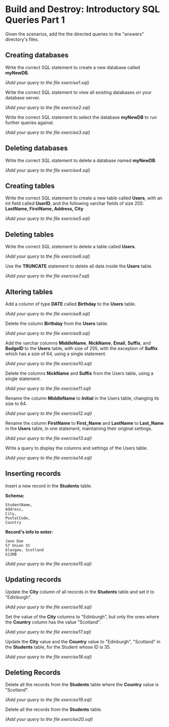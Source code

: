 # Build and Destroy: Introductory SQL Queries Part 1

Given the scenarios, add the the directed queries to the "answers" directory's files.

## Creating databases

Write the correct SQL statement to create a new database called **myNewDB**.

*(Add your query to the file exercise1.sql)*

Write the correct SQL statement to view all existing databases on your database server.

*(Add your query to the file exercise2.sql)*


Write the correct SQL statement to select the database **myNewDB** to run further queries against.

*(Add your query to the file exercise3.sql)*

## Deleting databases

Write the correct SQL statement to delete a database named **myNewDB**.

*(Add your query to the file exercise4.sql)*

## Creating tables

Write the correct SQL statement to create a new table called **Users**, with an int field called **UserID**, and the following varchar fields of size 255: **LastName, FirstName, Address, City**

*(Add your query to the file exercise5.sql)*

## Deleting tables

Write the correct SQL statement to delete a table called **Users**.

*(Add your query to the file exercise6.sql)*


Use the **TRUNCATE** statement to delete all data inside the **Users** table.

*(Add your query to the file exercise7.sql)*

## Altering tables

Add a column of type **DATE** called **Birthday** to the **Users** table.

*(Add your query to the file exercise8.sql)*

Delete the column **Birthday** from the **Users** table.

*(Add your query to the file exercise9.sql)*
  
Add the varchar columns **MiddleName**, **NickName**, **Email**, **Suffix**, and **BadgeID** to the **Users** table, with size of 255, with the exception of **Suffix** which has a size of 64, using a single statement. 

*(Add your query to the file exercise10.sql)*

Delete the columns **NickName** and **Suffix** from the Users table, using a single statement.

*(Add your query to the file exercise11.sql)*

Rename the column **MiddleName** to **Initial** in the Users table, changing its size to 64.

*(Add your query to the file exercise12.sql)*

Rename the column **FirstName** to **First_Name** and **LastName** to **Last_Name** in the **Users** table, in one statement, maintaining their original settings.

*(Add your query to the file exercise13.sql)*

Write a query to display the columns and settings of the Users table.

*(Add your query to the file exercise14.sql)*

## Inserting records

Insert a new record in the **Students** table.

**Schema:**
 
```
StudentName,
Address, 
City, 
PostalCode,
Country
```

**Record's info to enter:**

```
Jane Doe
57 Union St
Glasgow, Scotland
G13RB
```

*(Add your query to the file exercise15.sql)*


## Updating records
Update the **City** column of all records in the **Students** table and set it to "Edinburgh".

*(Add your query to the file exercise16.sql)*
 
 Set the value of the **City** columns to "Edinburgh", but only the ones where the **Country** column has the value "Scotland".

*(Add your query to the file exercise17.sql)*
 
Update the **City** value and the **Country** value to "Edinburgh", "Scotland" in the **Students** table, for the Student whose ID is 35.

*(Add your query to the file exercise18.sql)*

## Deleting Records
Delete all the records from the **Students** table where the **Country** value is "Scotland".

*(Add your query to the file exercise19.sql)*
 
Delete all the records from the **Students** table.

*(Add your query to the file exercise20.sql)*
